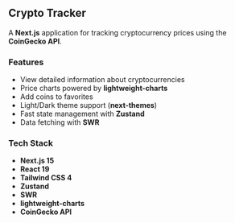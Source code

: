 ## Crypto Tracker

A **Next.js** application for tracking cryptocurrency prices using the **CoinGecko API**.

### Features

* View detailed information about cryptocurrencies
* Price charts powered by **lightweight-charts**
* Add coins to favorites
* Light/Dark theme support (**next-themes**)
* Fast state management with **Zustand**
* Data fetching with **SWR**

### Tech Stack

* **Next.js 15**
* **React 19**
* **Tailwind CSS 4**
* **Zustand**
* **SWR**
* **lightweight-charts**
* **CoinGecko API**
